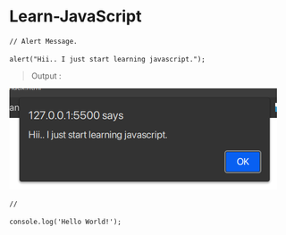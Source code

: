 # Learn-JavaScript

```
// Alert Message.

alert("Hii.. I just start learning javascript.");
```
>Output :

![This is an image](./OutputImages/Screenshot%20from%202023-02-04%2022-39-26.png)


```
//

console.log('Hello World!');

```
